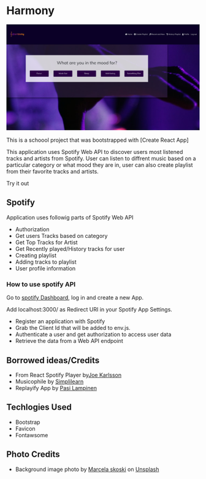# Harmony
![harmony music image](https://github.com/maaliskesakuu/spotify-app-frontend/blob/master/Screenshot%202020-06-17%20at%200.15.26.png)



This is a schoool project that  was bootstrapped with [Create React App]

This application uses Spotify Web API to discover users most listened tracks and artists from Spotify. User can listen to diffrent music based on a particular category or what mood they are in, user can also create playlist from their favorite tracks and artists.

Try it out 

## Spotify
Application uses followig parts of Spotify Web API

* Authorization
* Get users Tracks based on category 
* Get Top Tracks for Artist
* Get Recently played/History tracks for user
* Creating playlist
* Adding tracks to playlist
* User profile information

### How to use spotify API
Go to [spotify Dashboard](https://developer.spotify.com/dashboard/), log in and create a new App.

Add localhost:3000/ as Redirect URI in your Spotify App Settings.


* Register an application with Spotify
* Grab the Client Id that will be added to env.js.
* Authenticate a user and get authorization to access user data
* Retrieve the data from a Web API endpoint

## Borrowed ideas/Credits
* From React Spotify Player by[Joe Karlsson](https://github.com/JoeKarlsson/react-spotify-player)
* Musicophile by [Simplilearn](https://www.simplilearn.com/react-tutorial-article)
* Replayify App by [Pasi Lampinen](https://github.com/palampinen/replayify)

## Techlogies Used
* Bootstrap
* Favicon
* Fontawsome

## Photo Credits
* Background image photo by [Marcela skoski](https://unsplash.com/@marcelalaskoski) on [Unsplash](https://unsplash.com/)
